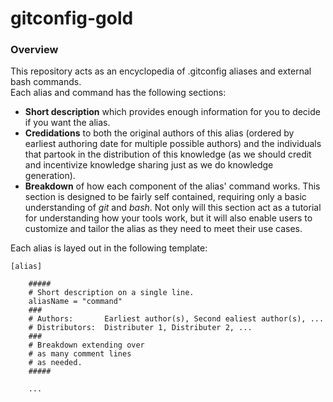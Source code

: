 # gitconfig-gold

### Overview
This repository acts as an encyclopedia of .gitconfig aliases and external bash commands.\
Each alias and command has the following sections:
* **Short description** which provides enough information for you to decide if you want the alias.
* **Credidations** to both the original authors of this alias (ordered by earliest authoring date for multiple possible authors) and the individuals that partook in the distribution of this knowledge (as we should credit and incentivize knowledge sharing just as we do knowledge generation).
* **Breakdown** of how each component of the alias' command works. This section is designed to be fairly self contained, requiring only a basic understanding of *git* and *bash*. Not only will this section act as a tutorial for understanding how your tools work, but it will also enable users to customize and tailor the alias as they need to meet their use cases.

Each alias is layed out in the following template:

```gitconfig
[alias]

    #####
    # Short description on a single line.
    aliasName = "command"
    ###
    # Authors:       Earliest author(s), Second ealiest author(s), ...
    # Distributors:  Distributer 1, Distributer 2, ...
    ###
    # Breakdown extending over
    # as many comment lines
    # as needed.
    #####
    
    ...
  
```
